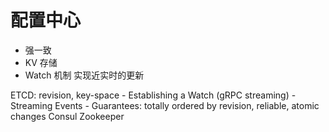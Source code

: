 # 配置中心

- 强一致
- KV 存储
- Watch 机制 实现近实时的更新

ETCD: revision, key-space
    - Establishing a Watch (gRPC streaming)
    - Streaming Events
    - Guarantees: totally ordered by revision, reliable, atomic changes
Consul
Zookeeper